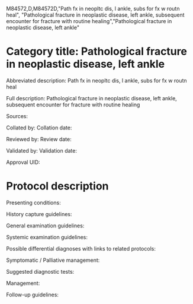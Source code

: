 M84572,D,M84572D,"Path fx in neopltc dis, l ankle, subs for fx w routn heal", "Pathological fracture in neoplastic disease, left ankle, subsequent encounter for fracture with routine healing","Pathological fracture in neoplastic disease, left ankle"
# Category title: Pathological fracture in neoplastic disease, left ankle

Abbreviated description: Path fx in neopltc dis, l ankle, subs for fx w routn heal

Full description: Pathological fracture in neoplastic disease, left ankle, subsequent encounter for fracture with routine healing

Sources:

Collated by:
Collation date:

Reviewed by:
Review date:

Validated by:
Validation date:

Approval UID:

# Protocol description

Presenting conditions:

History capture guidelines:

General examination guidelines:

Systemic examination guidelines:

Possible differential diagnoses with links to related protocols:

Symptomatic / Palliative management:

Suggested diagnostic tests:

Management:

Follow-up guidelines:
